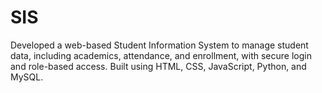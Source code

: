 # SIS
 Developed a web-based Student Information System to manage student data, including academics, attendance, and enrollment, with  secure login and role-based access. Built using HTML, CSS, JavaScript, Python, and MySQL.
